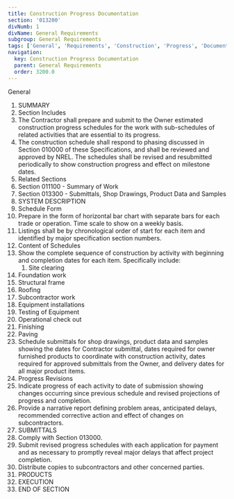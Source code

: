 ```yaml
---
title: Construction Progress Documentation
section: '013200'
divNumb: 1
divName: General Requirements
subgroup: General Requirements
tags: ['General', 'Requirements', 'Construction', 'Progress', 'Documentation']
navigation:
  key: Construction Progress Documentation
  parent: General Requirements
  order: 3200.0
---
```



General
   1. SUMMARY
   1. Section Includes
   1. The Contractor shall prepare and submit to the Owner estimated construction progress schedules for the work with sub-schedules of related activities that are essential to its progress.
   1. The construction schedule shall respond to phasing discussed in Section 010000 of these Specifications, and shall be reviewed and approved by NREL. The schedules shall be revised and resubmitted periodically to show construction progress and effect on milestone dates.
   1. Related Sections
   1. Section 011100 - Summary of Work
   1. Section 013300 - Submittals, Shop Drawings, Product Data and Samples
   1. SYSTEM DESCRIPTION
   1. Schedule Form
   1. Prepare in the form of horizontal bar chart with separate bars for each trade or operation. Time scale to show on a weekly basis.
   1. Listings shall be by chronological order of start for each item and identified by major specification section numbers.
   1. Content of Schedules
   1. Show the complete sequence of construction by activity with beginning and completion dates for each item. Specifically include:
      1. Site clearing
   1. Foundation work
   1. Structural frame
   1. Roofing
   1. Subcontractor work
   1. Equipment installations
   1. Testing of Equipment
   1. Operational check out
   1. Finishing
   1. Paving
   1. Schedule submittals for shop drawings, product data and samples showing the dates for Contractor submittal, dates required for owner furnished products to coordinate with construction activity, dates required for approved submittals from the Owner, and delivery dates for all major product items.
   1. Progress Revisions
   1. Indicate progress of each activity to date of submission showing changes occurring since previous schedule and revised projections of progress and completion.
   1. Provide a narrative report defining problem areas, anticipated delays, recommended corrective action and effect of changes on subcontractors.
   1. SUBMITTALS
   1. Comply with Section 013000.
   1. Submit revised progress schedules with each application for payment and as necessary to promptly reveal major delays that affect project completion.
   1. Distribute copies to subcontractors and other concerned parties.
   1. PRODUCTS
   1. EXECUTION
1. END OF SECTION


